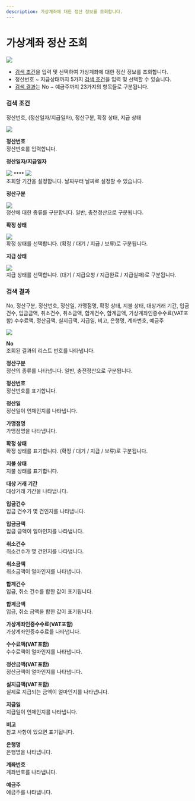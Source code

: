 ```yaml
---
description: 가상계좌에 대한 정산 정보를 조회합니다.
---
```


# 가상계좌 정산 조회

![](../.gitbook/assets/가맹점\_가상계좌정산조회.jpeg)

* [검색 조건](undefined-1.md#undefined)을 입력 및 선택하여 가상계좌에 대한 정산 정보를 조회합니다.
* 정산번호 \~ 지급상태까지 5가지 [검색 조건](undefined-1.md#undefined)을 입력 및 선택할 수 있습니다.
* [검색 결과](undefined-1.md#undefined-1)는 No \~ 예금주까지 23가지의 항목들로 구분됩니다.

### **검색 조건**

정산번호, (정산일자/지급일자), 정산구분, 확정 상태, 지급 상태

![](../.gitbook/assets/가맹점\_가상계좌정산조회\_검색조건.jpeg)

**정산번호**\
정산번호를 입력합니다.



**정산일자/지급일자**

![](<../.gitbook/assets/가맹점\_가상계좌정산조회\_정산일자1 (1).jpeg>)                 ****                 ![](../.gitbook/assets/가맹점\_가상계좌정산조회\_정산일자2.jpeg)\
조회할 기간을 설정합니다. 날짜부터 날짜로 설정할 수 있습니다.



**정산구분**

![](<../.gitbook/assets/가맹점\_가상계좌정산조회\_정산구분 (1).jpeg>)\
정산에 대한 종류를 구분합니다. 일반, 충전정산으로 구분됩니다.



**확정 상태**

![](../.gitbook/assets/가맹점\_가상계좌정산조회\_확정상태.jpeg)\
확정 상태를 선택합니다. (확정 / 대기 / 지급 / 보류)로 구분됩니다.



**지급 상태**

![](../.gitbook/assets/가맹점\_가상계좌정산조회\_지급상태.jpeg)\
지급 상태를 선택합니다. (대기 / 지급요청 / 지급완료 / 지급실패)로 구분됩니다.







### **검색 결과**

No, 정산구분, 정산번호, 정산일, 가맹점명, 확정 상태, 지불 상태, 대상거래 기간, 입금건수, 입금금액, 취소건수, 취소금액, 합계건수, 합계금액, 가상계좌인증수수료(VAT포함) 수수료액, 정산금액, 실지급액, 지급일, 비고, 은행명, 계좌번호, 예금주

![](../.gitbook/assets/가맹점\_가상계좌정산조회\_검색결과.jpeg)

**No**\
조회된 결과의 리스트 번호를 나타냅니다.



**정산구분**\
정산의 종류를 나타냅니다. 일반, 충전정산으로 구분됩니다.



**정산번호**\
정산번호를 표기합니다.



**정산일**\
정산일이 언제인지를 나타냅니다.



**가맹점명**\
가맹점명을 나타냅니다.



**확정 상태**\
확정 상태를 표기합니다. (확정 / 대기 / 지급 / 보류)로 구분됩니다.



**지불 상태**\
지불 상태를 표기합니다.



**대상 거래 기간**\
대상거래 기간을 나타냅니다.



**입금건수**\
입금 건수가 몇 건인지를 나타냅니다.



**입금금액**\
입금 금액이 얼마인지를 나타냅니다.



**취소건수**\
취소건수가 몇 건인지를 나타냅니다.



**취소금액**\
취소금액이 얼마인지를 나타냅니다.



**합계건수**\
입금, 취소 건수를 합한 값이 표기됩니다.



**합계금액**\
입금, 취소 금액을 합한 값이 표기됩니다.



**가상계좌인증수수료(VAT포함)**\
가상계좌인증수수료를 나타냅니다.



**수수료액(VAT포함)**\
수수료액이 얼마인지를 나타냅니다.



**정산금액(VAT포함)**\
정산금액이 얼마인지를 나타냅니다.



**실지급액(VAT포함)**\
실제로 지급되는 금액이 얼마인지를 나타냅니다.



**지급일**\
지급일이 언제인지를 나타냅니다.



**비고**\
참고 사항이 있으면 표기됩니다.



**은행명**\
은행명을 나타냅니다.



**계좌번호**\
계좌번호를 나타냅니다.



**예금주**\
예금주를 나타냅니다.

